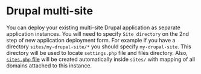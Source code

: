 # Drupal multi-site 

You can deploy your existing multi-site Drupal application as separate application instances. You will need to specify `Site directory` on the 2nd step of new application deployment form. For example if you have a directory `sites/my-drupal-site/*` you should specify `my-drupal-site`. This directory will be used to locate `settings.php` file and files directory. Also, [`sites.php` file](drupal-settings.md) will be created automatically inside `sites/` with mapping of all domains attached to this instance.
